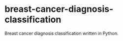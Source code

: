# breast-cancer-diagnosis-classification
Breast cancer diagnosis classification written in Python. 
